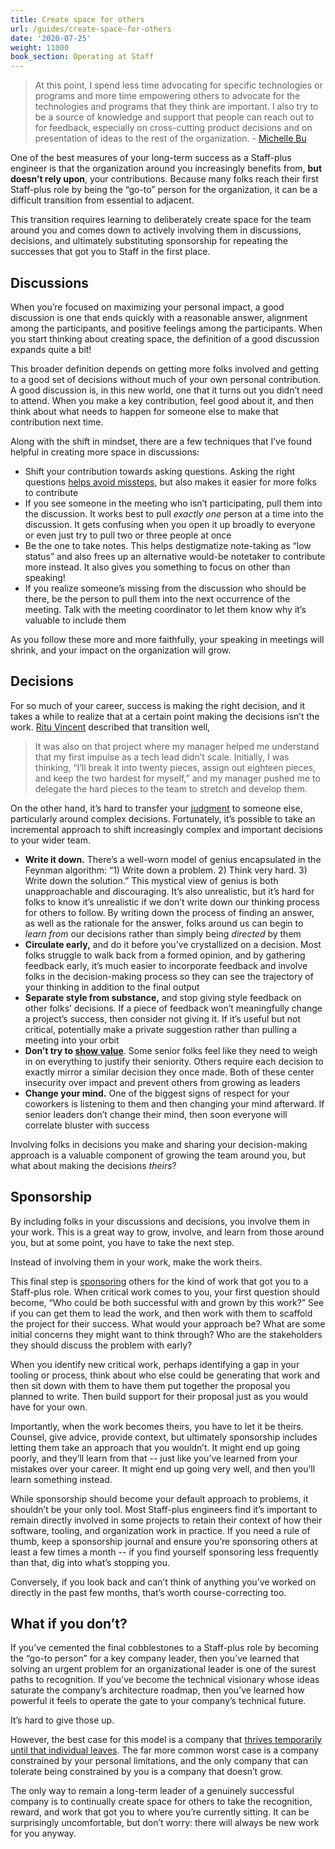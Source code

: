 ```yaml
---
title: Create space for others
url: /guides/create-space-for-others
date: '2020-07-25'
weight: 11000
book_section: Operating at Staff
---
```


> At this point, I spend less time advocating for specific technologies or programs and more time empowering others to advocate for the technologies and programs that they think are important. I also try to be a source of knowledge and support that people can reach out to for feedback, especially on cross-cutting product decisions and on presentation of ideas to the rest of the organization.
> \- [Michelle Bu](/stories/michelle-bu)

One of the best measures of your long-term success as a Staff-plus engineer is that the organization around you increasingly benefits from, **but doesn’t rely upon**, your contributions. Because many folks reach their first Staff-plus role by being the “go-to” person for the organization, it can be a difficult transition from essential to adjacent.

This transition requires learning to deliberately create space for the team around you and comes down to actively involving them in discussions, decisions, and ultimately substituting sponsorship for repeating the successes that got you to Staff in the first place.


## Discussions

When you’re focused on maximizing your personal impact, a good discussion is one that ends quickly with a reasonable answer, alignment among the participants, and positive feelings among the participants. When you start thinking about creating space, the definition of a good discussion expands quite a bit!

This broader definition depends on getting more folks involved and getting to a good set of decisions without much of your own personal contribution. A good discussion is, in this new world, one that it turns out you didn’t need to attend. When you make a key contribution, feel good about it, and then think about what needs to happen for someone else to make that contribution next time.

Along with the shift in mindset, there are a few techniques that I’ve found helpful in creating more space in discussions:


*   Shift your contribution towards asking questions. Asking the right questions [helps avoid missteps](https://lethain.com/learn-to-never-be-wrong/), but also makes it easier for more folks to contribute
*   If you see someone in the meeting who isn’t participating, pull them into the discussion. It works best to pull _exactly one_ person at a time into the discussion. It gets confusing when you open it up broadly to everyone or even just try to pull two or three people at once
*   Be the one to take notes. This helps destigmatize note-taking as “low status” and also frees up an alternative would-be notetaker to contribute more instead. It also gives you something to focus on other than speaking!
*   If you realize someone’s missing from the discussion who should be there, be the person to pull them into the next occurrence of the meeting. Talk with the meeting coordinator to let them know why it’s valuable to include them

As you follow these more and more faithfully, your speaking in meetings will shrink, and your impact on the organization will grow.


## Decisions

For so much of your career, success is making the right decision, and it takes a while to realize that at a certain point making the decisions isn’t the work. [Ritu Vincent](https://staffeng.com/stories/ritu-vincent) described that transition well,

> It was also on that project where my manager helped me understand that my first impulse as a tech lead didn’t scale. Initially, I was thinking, “I’ll break it into twenty pieces, assign out eighteen pieces, and keep the two hardest for myself,” and my manager pushed me to delegate the hard pieces to the team to stretch and develop them.

On the other hand, it’s hard to transfer your [judgment](https://staffeng.com/guides/staff-plus-interview-process) to someone else, particularly around complex decisions. Fortunately, it’s possible to take an incremental approach to shift increasingly complex and important decisions to your wider team.



*   **Write it down.** There’s a well-worn model of genius encapsulated in the Feynman algorithm: “1) Write down a problem. 2) Think very hard. 3) Write down the solution.” This mystical view of genius is both unapproachable and discouraging. It’s also unrealistic, but it’s hard for folks to know it’s unrealistic if we don’t write down our thinking process for others to follow. By writing down the process of finding an answer, as well as the rationale for the answer, folks around us can begin to _learn from_ our decisions rather than simply being _directed_ by them
*   **Circulate early,** and do it before you’ve crystallized on a decision. Most folks struggle to walk back from a formed opinion, and by gathering feedback early, it’s much easier to incorporate feedback and involve folks in the decision-making process so they can see the trajectory of your thinking in addition to the final output
*   **Separate style from substance,** and stop giving style feedback on other folks’ decisions. If a piece of feedback won’t meaningfully change a project’s success, then consider not giving it. If it’s useful but not critical, potentially make a private suggestion rather than pulling a meeting into your orbit
*   **Don’t try to [show value](https://lethain.com/showing-value/)**. Some senior folks feel like they need to weigh in on everything to justify their seniority. Others require each decision to exactly mirror a similar decision they once made. Both of these center insecurity over impact and prevent others from growing as leaders
*   **Change your mind.** One of the biggest signs of respect for your coworkers is listening to them and then changing your mind afterward. If senior leaders don’t change their mind, then soon everyone will correlate bluster with success

Involving folks in decisions you make and sharing your decision-making approach is a valuable component of growing the team around you, but what about making the decisions _theirs_?


## Sponsorship

By including folks in your discussions and decisions, you involve them in your work. This is a great way to grow, involve, and learn from those around you, but at some point, you have to take the next step.

Instead of involving them in your work, make the work theirs.

This final step is [sponsoring](https://larahogan.me/blog/what-sponsorship-looks-like/) others for the kind of work that got you to a Staff-plus role. When critical work comes to you, your first question should become, “Who could be both successful with and grown by this work?” See if you can get them to lead the work, and then work with them to scaffold the project for their success. What would your approach be? What are some initial concerns they might want to think through? Who are the stakeholders they should discuss the problem with early?

When you identify new critical work, perhaps identifying a gap in your tooling or process, think about who else could be generating that work and then sit down with them to have them put together the proposal you planned to write. Then build support for their proposal just as you would have for your own.

Importantly, when the work becomes theirs, you have to let it be theirs. Counsel, give advice, provide context, but ultimately sponsorship includes letting them take an approach that you wouldn’t. It might end up going poorly, and they’ll learn from that -- just like you’ve learned from your mistakes over your career. It might end up going very well, and then you’ll learn something instead.

While sponsorship should become your default approach to problems, it shouldn’t be your only tool. Most Staff-plus engineers find it’s important to remain directly involved in some projects to retain their context of how their software, tooling, and organization work in practice. If you need a rule of thumb, keep a sponsorship journal and ensure you’re sponsoring others at least a few times a month -- if you find yourself sponsoring less frequently than that, dig into what’s stopping you.

Conversely, if you look back and can’t think of anything you’ve worked on directly in the past few months, that’s worth course-correcting too.


## What if you don’t?

If you’ve cemented the final cobblestones to a Staff-plus role by becoming the “go-to person” for a key company leader, then you’ve learned that solving an urgent problem for an organizational leader is one of the surest paths to recognition. If you’ve become the technical visionary whose ideas saturate the company’s architecture roadmap, then you’ve learned how powerful it feels to operate the gate to your company’s technical future.

It’s hard to give those up.

However, the best case for this model is a company that [thrives temporarily until that individual leaves](https://www.amazon.com/dp/B0058DRUV6/). The far more common worst case is a company constrained by your personal limitations, and the only company that can tolerate being constrained by you is a company that doesn’t grow.

The only way to remain a long-term leader of a genuinely successful company is to continually create space for others to take the recognition, reward, and work that got you to where you’re currently sitting. It can be surprisingly uncomfortable, but don’t worry: there will always be new work for you anyway.
